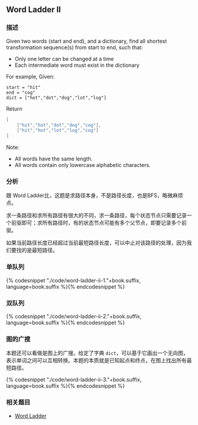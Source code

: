 ## Word Ladder II


### 描述

Given two words (start and end), and a dictionary, find all shortest transformation sequence(s) from start to end, such that:

* Only one letter can be changed at a time
* Each intermediate word must exist in the dictionary

For example, Given:

```
start = "hit"
end = "cog"
dict = ["hot","dot","dog","lot","log"]
```

Return

```cpp
[
    ["hit","hot","dot","dog","cog"],
    ["hit","hot","lot","log","cog"]
]
```

Note:

* All words have the same length.
* All words contain only lowercase alphabetic characters.


### 分析

跟 Word Ladder比，这题是求路径本身，不是路径长度，也是BFS，略微麻烦点。

求一条路径和求所有路径有很大的不同，求一条路径，每个状态节点只需要记录一个前驱即可；求所有路径时，有的状态节点可能有多个父节点，即要记录多个前驱。

如果当前路径长度已经超过当前最短路径长度，可以中止对该路径的处理，因为我们要找的是最短路径。


### 单队列

{% codesnippet "./code/word-ladder-ii-1."+book.suffix, language=book.suffix %}{% endcodesnippet %}


### 双队列

{% codesnippet "./code/word-ladder-ii-2."+book.suffix, language=book.suffix %}{% endcodesnippet %}


### 图的广搜

本题还可以看做是图上的广搜。给定了字典 `dict`，可以基于它画出一个无向图，表示单词之间可以互相转换。本题的本质就是已知起点和终点，在图上找出所有最短路径。

{% codesnippet "./code/word-ladder-ii-3."+book.suffix, language=book.suffix %}{% endcodesnippet %}


### 相关题目

* [Word Ladder](word-ladder.md)
